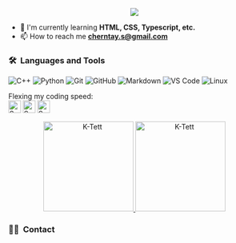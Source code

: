 <p align="center">
  <img src="https://komarev.com/ghpvc/?username=K-Tett&color=blueviolet&style=flat">
</p>

- 🌱 I'm currently learning **HTML, CSS, Typescript, etc.**
- 📫 How to reach me **cherntay.s@gmail.com**

### 🛠 &nbsp;Languages and Tools

![C++](https://img.shields.io/badge/C%2B%2B-00599C?style=for-the-badge&logo=c%2B%2B&logoColor=white)
![Python](http://img.shields.io/badge/-Python-3776AB?style=for-the-badge&logo=python&logoColor=ffffff)
![Git](https://img.shields.io/badge/-Git-%23F05032?style=for-the-badge&logo=git&logoColor=%23ffffff)
![GitHub](https://img.shields.io/badge/-GitHub-181717?style=for-the-badge&logo=github)
![Markdown](https://img.shields.io/badge/Markdown-000000?style=for-the-badge&logo=markdown&logoColor=white)
![VS Code](http://img.shields.io/badge/-VS%20Code-007ACC?style=for-the-badge&logo=visual-studio-code&logoColor=ffffff)
![Linux](http://img.shields.io/badge/-Linux-0078D6?style=for-the-badge&logo=linux&logoColor=ffffff)
<br/>

Flexing my coding speed:
<br>
[<img src="https://api.speedtyper.dev/users/K-Tett/badges/averagewpm" alt="SpeedTyper.dev avg wpm" height="25">](https://www.speedtyper.dev/profile/K-Tett) 
[<img src="https://api.speedtyper.dev/users/K-Tett/badges/topwpm" alt="SpeedTyper.dev top wpm" height="25">](https://www.speedtyper.dev/profile/K-Tett) 
[<img src="https://api.speedtyper.dev/users/K-Tett/badges/gamecount" alt="SpeedTyper.dev games" height="25">](https://www.speedtyper.dev/profile/K-Tett)

<p align="center">
  <a href="https://github.com/K-Tett">
  <img height="180em" src="https://github-readme-stats.vercel.app/api/?username=K-Tett&showicons=true&include_all_commits=true&count_private=true&theme=tokyonight" alt="K-Tett"/>
  <img height="180em" src="https://github-readme-stats.vercel.app/api/top-langs/?username=K-Tett&theme=tokyonight&layout=compact" alt="K-Tett"/>
  </a>
</p>

### 🤝🏻 &nbsp;Contact

